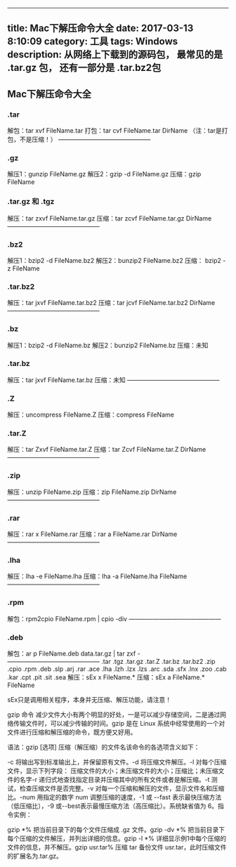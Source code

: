 
---
title: Mac下解压命令大全
date: 2017-03-13 8:10:09
category: 工具
tags: Windows
description: 从网络上下载到的源码包， 最常见的是 .tar.gz 包， 还有一部分是 .tar.bz2包 
---
## Mac下解压命令大全
### .tar 
解包：tar xvf FileName.tar
打包：tar cvf FileName.tar DirName
（注：tar是打包，不是压缩！）
———————————————
### .gz
解压1：gunzip FileName.gz
解压2：gzip -d FileName.gz
压缩：gzip FileName

### .tar.gz 和 .tgz
解压：tar zxvf FileName.tar.gz
压缩：tar zcvf FileName.tar.gz DirName
———————————————
### .bz2
解压1：bzip2 -d FileName.bz2
解压2：bunzip2 FileName.bz2
压缩： bzip2 -z FileName

### .tar.bz2
解压：tar jxvf FileName.tar.bz2
压缩：tar jcvf FileName.tar.bz2 DirName
———————————————
### .bz
解压1：bzip2 -d FileName.bz
解压2：bunzip2 FileName.bz
压缩：未知

### .tar.bz
解压：tar jxvf FileName.tar.bz
压缩：未知
———————————————
### .Z
解压：uncompress FileName.Z
压缩：compress FileName
### .tar.Z

解压：tar Zxvf FileName.tar.Z
压缩：tar Zcvf FileName.tar.Z DirName
———————————————
### .zip
解压：unzip FileName.zip
压缩：zip FileName.zip DirName
———————————————
### .rar
解压：rar x FileName.rar
压缩：rar a FileName.rar DirName
———————————————
### .lha
解压：lha -e FileName.lha
压缩：lha -a FileName.lha FileName
———————————————
### .rpm
解包：rpm2cpio FileName.rpm | cpio -div
———————————————
### .deb
解包：ar p FileName.deb data.tar.gz | tar zxf -
———————————————
.tar .tgz .tar.gz .tar.Z .tar.bz .tar.bz2 .zip .cpio .rpm .deb .slp .arj .rar .ace .lha .lzh .lzx .lzs .arc .sda .sfx .lnx .zoo .cab .kar .cpt .pit .sit .sea
解压：sEx x FileName.*
压缩：sEx a FileName.* FileName

sEx只是调用相关程序，本身并无压缩、解压功能，请注意！

gzip 命令 
减少文件大小有两个明显的好处，一是可以减少存储空间，二是通过网络传输文件时，可以减少传输的时间。gzip 是在 Linux 系统中经常使用的一个对文件进行压缩和解压缩的命令，既方便又好用。

语法：gzip [选项] 压缩（解压缩）的文件名该命令的各选项含义如下：

-c 将输出写到标准输出上，并保留原有文件。-d 将压缩文件解压。-l 对每个压缩文件，显示下列字段：     压缩文件的大小；未压缩文件的大小；压缩比；未压缩文件的名字-r 递归式地查找指定目录并压缩其中的所有文件或者是解压缩。-t 测试，检查压缩文件是否完整。-v 对每一个压缩和解压的文件，显示文件名和压缩比。-num 用指定的数字 num 调整压缩的速度，-1 或 --fast 表示最快压缩方法（低压缩比），-9 或--best表示最慢压缩方法（高压缩比）。系统缺省值为 6。指令实例：

gzip *% 把当前目录下的每个文件压缩成 .gz 文件。gzip -dv *% 把当前目录下每个压缩的文件解压，并列出详细的信息。gzip -l *% 详细显示例1中每个压缩的文件的信息，并不解压。gzip usr.tar% 压缩 tar 备份文件 usr.tar，此时压缩文件的扩展名为.tar.gz。

 

